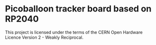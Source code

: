 # Picoballoon tracker board based on RP2040

This project is licensed under the terms of the CERN Open Hardware Licence Version 2 - Weakly Reciprocal.